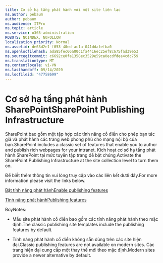 ```yaml
---
title: Cơ sở hạ tầng phát hành với một site liên lạc
ms.author: pebaum
author: pebaum
ms.audience: ITPro
ms.topic: article
ms.service: o365-administration
ROBOTS: NOINDEX, NOFOLLOW
localization_priority: Normal
ms.assetid: de63d2e1-f053-40ed-ac1a-041ddafefba0
ms.openlocfilehash: ada85fec66a00c1fa4416ec25ef8c675fad39e53
ms.sourcegitcommit: c6692ce0fa1358ec3529e59ca0ecdfdea4cdc759
ms.translationtype: MT
ms.contentlocale: vi-VN
ms.lasthandoff: 09/14/2020
ms.locfileid: "47758699"
---
```

# <a name="sharepoint-publishing-infrastructure"></a><span data-ttu-id="f362a-102">Cơ sở hạ tầng phát hành SharePoint</span><span class="sxs-lookup"><span data-stu-id="f362a-102">SharePoint Publishing Infrastructure</span></span>


<span data-ttu-id="f362a-103">SharePoint bao gồm một tập hợp các tính năng cổ điển cho phép bạn tác giả và phát hành các trang web phong phú cho mạng nội bộ của bạn.</span><span class="sxs-lookup"><span data-stu-id="f362a-103">SharePoint includes a classic set of features that enable you to author and publish rich webpages for your intranet.</span></span> <span data-ttu-id="f362a-104">Kích hoạt cơ sở hạ tầng phát hành SharePoint tại mức tuyển tập trang để bật chúng.</span><span class="sxs-lookup"><span data-stu-id="f362a-104">Activate the SharePoint Publishing Infrastructure at the site collection level to turn them on.</span></span>

<span data-ttu-id="f362a-105">Để biết thêm thông tin vui lòng truy cập vào các liên kết dưới đây.</span><span class="sxs-lookup"><span data-stu-id="f362a-105">For more information please visit the links below.</span></span>

[<span data-ttu-id="f362a-106">Bật tính năng phát hành</span><span class="sxs-lookup"><span data-stu-id="f362a-106">Enable publishing features</span></span>](https://support.office.com/article/Enable-publishing-features-479677A6-8B33-4AC7-907D-071C1C7E4518)

[<span data-ttu-id="f362a-107">Tính năng phát hành</span><span class="sxs-lookup"><span data-stu-id="f362a-107">Publishing features</span></span>](https://support.office.com/article/Features-enabled-in-a-SharePoint-Online-publishing-site-3AB3810C-3C2C-4361-9D0E-0CBE666EA0B0?wt.mc_id=O365_Portal_MMaven#__toc336865553)

<span data-ttu-id="f362a-108">Boy</span><span class="sxs-lookup"><span data-stu-id="f362a-108">Notes:</span></span>

- <span data-ttu-id="f362a-109">Mẫu site phát hành cổ điển bao gồm các tính năng phát hành theo mặc định.</span><span class="sxs-lookup"><span data-stu-id="f362a-109">The classic publishing site templates include the publishing features by default.</span></span>

- <span data-ttu-id="f362a-110">Tính năng phát hành cổ điển không sẵn dùng trên các site hiện đại.</span><span class="sxs-lookup"><span data-stu-id="f362a-110">Classic publishing features are not available on modern sites.</span></span> <span data-ttu-id="f362a-111">Các trang hiện đại cung cấp một thay thế mới theo mặc định.</span><span class="sxs-lookup"><span data-stu-id="f362a-111">Modern sites provide a newer alternative by default.</span></span>

